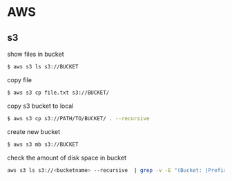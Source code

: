 # AWS

## s3

show files in bucket
```sh
$ aws s3 ls s3://BUCKET
```

copy file
```sh
$ aws s3 cp file.txt s3://BUCKET/
```

copy s3 bucket to local
```sh
$ aws s3 cp s3://PATH/TO/BUCKET/ . --recursive
```

create new bucket
```sh
$ aws s3 mb s3://BUCKET
```

check the amount of disk space in bucket
```sh
aws s3 ls s3://<bucketname> --recursive  | grep -v -E "(Bucket: |Prefix: |LastWriteTime|^$|--)" | awk 'BEGIN {total=0}{total+=$3}END{print total/1024/1024" MB"}'
```
